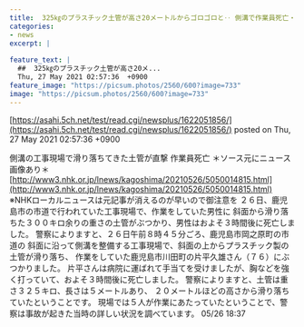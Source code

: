 ```yaml
---
title:  325㎏のプラスチック土管が高さ20メートルからゴロゴロと‥ 側溝で作業員死亡・鹿児島 
categories:
- news
excerpt: |
  
feature_text: |
  ##  325㎏のプラスチック土管が高さ20メ...
  Thu, 27 May 2021 02:57:36  +0900
feature_image: "https://picsum.photos/2560/600?image=733"
image: "https://picsum.photos/2560/600?image=733"
---
```


[https://asahi.5ch.net/test/read.cgi/newsplus/1622051856/](https://asahi.5ch.net/test/read.cgi/newsplus/1622051856/)
posted on Thu, 27 May 2021 02:57:36  +0900

<!--more-->

側溝の工事現場で滑り落ちてきた土管が直撃 作業員死亡 ＊ソース元にニュース画像あり＊ [http://www3.nhk.or.jp/lnews/kagoshima/20210526/5050014815.html](http://www3.nhk.or.jp/lnews/kagoshima/20210526/5050014815.html) ※NHKローカルニュースは元記事が消えるのが早いので御注意を ２６日、鹿児島市の市道で行われていた工事現場で、作業をしていた男性に 斜面から滑り落ちた３００キロ余りの重さの土管がぶつかり、男性はおよそ３時間後に死亡しました。 警察によりますと、２６日午前８時４５分ごろ、鹿児島市岡之原町の市道の 斜面に沿って側溝を整備する工事現場で、斜面の上からプラスチック製の土管が滑り落ち、 作業をしていた鹿児島市川田町の片平久雄さん（７６）にぶつかりました。 片平さんは病院に運ばれて手当てを受けましたが、胸などを強く打っていて、およそ３時間後に死亡しました。 警察によりますと、土管は重さ３２５キロ、長さは５メートルあり、 ２０メートルほどの高さから滑り落ちていたということです。 現場では５人が作業にあたっていたということで、警察は事故が起きた当時の詳しい状況を調べています。 05/26 18:37
